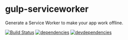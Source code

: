 gulp-serviceworker
=================

Generate a Service Worker to make your app work offline.

[![Build Status](https://travis-ci.org/marco-c/gulp-serviceworker.svg?branch=master)](https://travis-ci.org/marco-c/gulp-serviceworker)
[![dependencies](https://david-dm.org/marco-c/gulp-serviceworker.svg)](https://david-dm.org/marco-c/gulp-serviceworker)
[![devdependencies](https://david-dm.org/marco-c/gulp-serviceworker/dev-status.svg)](https://david-dm.org/marco-c/gulp-serviceworker#info=devDependencies)
